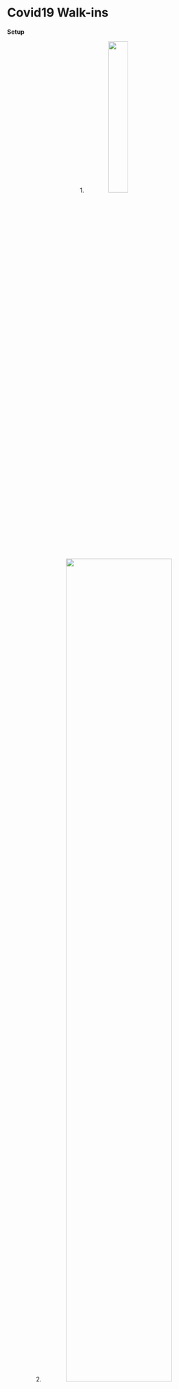 # Covid19 Walk-ins

**Setup**
<p align="center"> 1. 
  <img width="30%" src="https://user-images.githubusercontent.com/96786353/148696049-0d1b3bb1-3838-46ab-b46b-cfb92dc4914c.jpg"><p align="center">  <br />
2. <img width="70%" src="https://user-images.githubusercontent.com/96786353/148696138-106904a2-4eb6-450b-a7fc-3b33235b9ee8.jpg"><br />
3. <img width="70%" src="https://user-images.githubusercontent.com/96786353/148696138-106904a2-4eb6-450b-a7fc-3b33235b9ee8.jpg"><br />

  
<img width="50%" src="https://user-images.githubusercontent.com/96786353/148695909-13d921de-3ddd-43e4-8920-09d292205d1d.gif">

